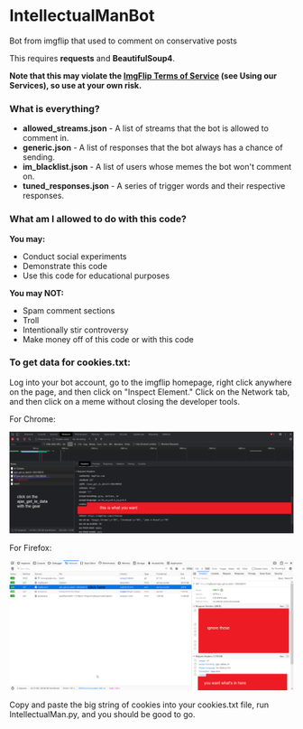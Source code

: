 # IntellectualManBot
Bot from imgflip that used to comment on conservative posts

This requires **requests** and **BeautifulSoup4**.

**Note that this may violate the [ImgFlip Terms of Service](http://imgflip.com/terms) (see Using our Services), so use at your own risk.**

### What is everything?

* **allowed_streams.json** - A list of streams that the bot is allowed to comment in.
* **generic.json** - A list of responses that the bot always has a chance of sending.
* **im_blacklist.json** - A list of users whose memes the bot won't comment on.
* **tuned_responses.json** - A series of trigger words and their respective responses.

### What am I allowed to do with this code?

**You may:**

* Conduct social experiments
* Demonstrate this code
* Use this code for educational purposes

**You may NOT:**

* Spam comment sections
* Troll
* Intentionally stir controversy
* Make money off of this code or with this code

### To get data for cookies.txt:

Log into your bot account, go to the imgflip homepage, right click anywhere on the page, and then click on "Inspect Element." Click on the Network tab, and then click on a meme without closing the developer tools.

For Chrome:

![](doc_chrome.png)

For Firefox:

![](doc_firefox.png)

Copy and paste the big string of cookies into your cookies.txt file, run IntellectualMan.py, and you should be good to go. 
